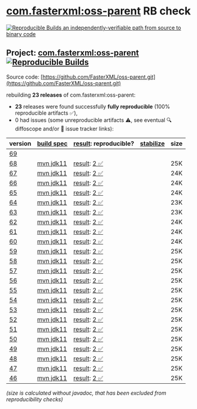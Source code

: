 [com.fasterxml:oss-parent](https://central.sonatype.com/artifact/com.fasterxml/oss-parent/versions) RB check
=======

[![Reproducible Builds](https://reproducible-builds.org/images/logos/rb.svg) an independently-verifiable path from source to binary code](https://reproducible-builds.org/)

## Project: [com.fasterxml:oss-parent](https://central.sonatype.com/artifact/com.fasterxml/oss-parent/versions) [![Reproducible Builds](https://img.shields.io/endpoint?url=https://raw.githubusercontent.com/jvm-repo-rebuild/reproducible-central/master/content/com/fasterxml/oss-parent/badge.json)](https://github.com/jvm-repo-rebuild/reproducible-central/blob/master/content/com/fasterxml/oss-parent/README.md)

Source code: [https://github.com/FasterXML/oss-parent.git](https://github.com/FasterXML/oss-parent.git)

rebuilding **23 releases** of com.fasterxml:oss-parent:
- **23** releases were found successfully **fully reproducible** (100% reproducible artifacts :white_check_mark:),
- 0 had issues (some unreproducible artifacts :warning:, see eventual :mag: diffoscope and/or :memo: issue tracker links):

| version | [build spec](/BUILDSPEC.md) | [result](https://reproducible-builds.org/docs/jvm/): reproducible? | [stabilize](https://github.com/google/oss-rebuild/blob/main/cmd/stabilize/README.md) | size |
| -- | --------- | ------ | ------ | -- |
| [69](https://central.sonatype.com/artifact/com.fasterxml/oss-parent/69/pom) | | | |
| [68](https://central.sonatype.com/artifact/com.fasterxml/oss-parent/68/pom) | [mvn jdk11](oss-parent-68.buildspec) | [result](oss-parent-68.buildinfo): [2 :white_check_mark: ](oss-parent-68.buildcompare) | | 25K |
| [67](https://central.sonatype.com/artifact/com.fasterxml/oss-parent/67/pom) | [mvn jdk11](oss-parent-67.buildspec) | [result](oss-parent-67.buildinfo): [2 :white_check_mark: ](oss-parent-67.buildcompare) | | 24K |
| [66](https://central.sonatype.com/artifact/com.fasterxml/oss-parent/66/pom) | [mvn jdk11](oss-parent-66.buildspec) | [result](oss-parent-66.buildinfo): [2 :white_check_mark: ](oss-parent-66.buildcompare) | | 24K |
| [65](https://central.sonatype.com/artifact/com.fasterxml/oss-parent/65/pom) | [mvn jdk11](oss-parent-65.buildspec) | [result](oss-parent-65.buildinfo): [2 :white_check_mark: ](oss-parent-65.buildcompare) | | 24K |
| [64](https://central.sonatype.com/artifact/com.fasterxml/oss-parent/64/pom) | [mvn jdk11](oss-parent-64.buildspec) | [result](oss-parent-64.buildinfo): [2 :white_check_mark: ](oss-parent-64.buildcompare) | | 23K |
| [63](https://central.sonatype.com/artifact/com.fasterxml/oss-parent/63/pom) | [mvn jdk11](oss-parent-63.buildspec) | [result](oss-parent-63.buildinfo): [2 :white_check_mark: ](oss-parent-63.buildcompare) | | 23K |
| [62](https://central.sonatype.com/artifact/com.fasterxml/oss-parent/62/pom) | [mvn jdk11](oss-parent-62.buildspec) | [result](oss-parent-62.buildinfo): [2 :white_check_mark: ](oss-parent-62.buildcompare) | | 24K |
| [61](https://central.sonatype.com/artifact/com.fasterxml/oss-parent/61/pom) | [mvn jdk11](oss-parent-61.buildspec) | [result](oss-parent-61.buildinfo): [2 :white_check_mark: ](oss-parent-61.buildcompare) | | 24K |
| [60](https://central.sonatype.com/artifact/com.fasterxml/oss-parent/60/pom) | [mvn jdk11](oss-parent-60.buildspec) | [result](oss-parent-60.buildinfo): [2 :white_check_mark: ](oss-parent-60.buildcompare) | | 24K |
| [59](https://central.sonatype.com/artifact/com.fasterxml/oss-parent/59/pom) | [mvn jdk11](oss-parent-59.buildspec) | [result](oss-parent-59.buildinfo): [2 :white_check_mark: ](oss-parent-59.buildcompare) | | 25K |
| [58](https://central.sonatype.com/artifact/com.fasterxml/oss-parent/58/pom) | [mvn jdk11](oss-parent-58.buildspec) | [result](oss-parent-58.buildinfo): [2 :white_check_mark: ](oss-parent-58.buildcompare) | | 25K |
| [57](https://central.sonatype.com/artifact/com.fasterxml/oss-parent/57/pom) | [mvn jdk11](oss-parent-57.buildspec) | [result](oss-parent-57.buildinfo): [2 :white_check_mark: ](oss-parent-57.buildcompare) | | 25K |
| [56](https://central.sonatype.com/artifact/com.fasterxml/oss-parent/56/pom) | [mvn jdk11](oss-parent-56.buildspec) | [result](oss-parent-56.buildinfo): [2 :white_check_mark: ](oss-parent-56.buildcompare) | | 25K |
| [55](https://central.sonatype.com/artifact/com.fasterxml/oss-parent/55/pom) | [mvn jdk11](oss-parent-55.buildspec) | [result](oss-parent-55.buildinfo): [2 :white_check_mark: ](oss-parent-55.buildcompare) | | 25K |
| [54](https://central.sonatype.com/artifact/com.fasterxml/oss-parent/54/pom) | [mvn jdk11](oss-parent-54.buildspec) | [result](oss-parent-54.buildinfo): [2 :white_check_mark: ](oss-parent-54.buildcompare) | | 25K |
| [53](https://central.sonatype.com/artifact/com.fasterxml/oss-parent/53/pom) | [mvn jdk11](oss-parent-53.buildspec) | [result](oss-parent-53.buildinfo): [2 :white_check_mark: ](oss-parent-53.buildcompare) | | 25K |
| [52](https://central.sonatype.com/artifact/com.fasterxml/oss-parent/52/pom) | [mvn jdk11](oss-parent-52.buildspec) | [result](oss-parent-52.buildinfo): [2 :white_check_mark: ](oss-parent-52.buildcompare) | | 25K |
| [51](https://central.sonatype.com/artifact/com.fasterxml/oss-parent/51/pom) | [mvn jdk11](oss-parent-51.buildspec) | [result](oss-parent-51.buildinfo): [2 :white_check_mark: ](oss-parent-51.buildcompare) | | 25K |
| [50](https://central.sonatype.com/artifact/com.fasterxml/oss-parent/50/pom) | [mvn jdk11](oss-parent-50.buildspec) | [result](oss-parent-50.buildinfo): [2 :white_check_mark: ](oss-parent-50.buildcompare) | | 25K |
| [49](https://central.sonatype.com/artifact/com.fasterxml/oss-parent/49/pom) | [mvn jdk11](oss-parent-49.buildspec) | [result](oss-parent-49.buildinfo): [2 :white_check_mark: ](oss-parent-49.buildcompare) | | 25K |
| [48](https://central.sonatype.com/artifact/com.fasterxml/oss-parent/48/pom) | [mvn jdk11](oss-parent-48.buildspec) | [result](oss-parent-48.buildinfo): [2 :white_check_mark: ](oss-parent-48.buildcompare) | | 25K |
| [47](https://central.sonatype.com/artifact/com.fasterxml/oss-parent/47/pom) | [mvn jdk11](oss-parent-47.buildspec) | [result](oss-parent-47.buildinfo): [2 :white_check_mark: ](oss-parent-47.buildcompare) | | 25K |
| [46](https://central.sonatype.com/artifact/com.fasterxml/oss-parent/46/pom) | [mvn jdk11](oss-parent-46.buildspec) | [result](oss-parent-46.buildinfo): [2 :white_check_mark: ](oss-parent-46.buildcompare) | | 25K |

<i>(size is calculated without javadoc, that has been excluded from reproducibility checks)</i>

